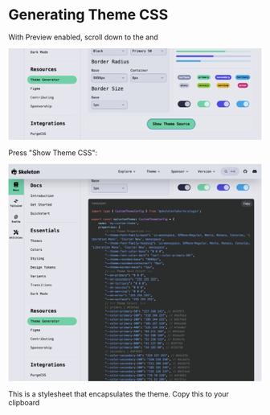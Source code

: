 # Generating Theme CSS

With Preview enabled, scroll down to the and 

![](img/show-theme.png)

Press "Show Theme CSS":

![](img/theme-css.png)

This is a stylesheet that encapsulates the theme. Copy this to your clipboard
